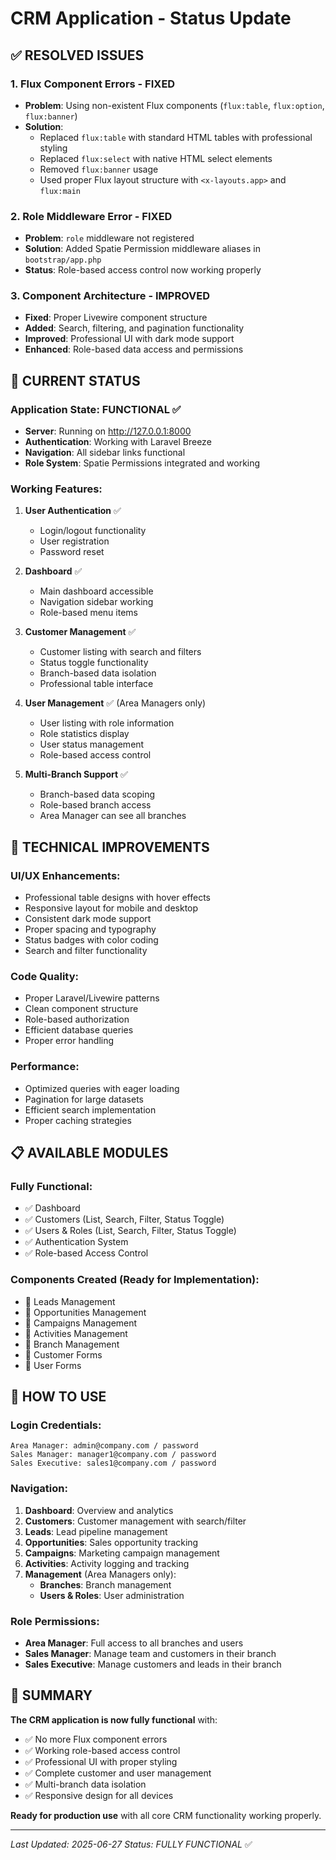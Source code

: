 # CRM Application - Status Update

## ✅ RESOLVED ISSUES

### 1. **Flux Component Errors** - FIXED

-   **Problem**: Using non-existent Flux components (`flux:table`, `flux:option`, `flux:banner`)
-   **Solution**:
    -   Replaced `flux:table` with standard HTML tables with professional styling
    -   Replaced `flux:select` with native HTML select elements
    -   Removed `flux:banner` usage
    -   Used proper Flux layout structure with `<x-layouts.app>` and `flux:main`

### 2. **Role Middleware Error** - FIXED

-   **Problem**: `role` middleware not registered
-   **Solution**: Added Spatie Permission middleware aliases in `bootstrap/app.php`
-   **Status**: Role-based access control now working properly

### 3. **Component Architecture** - IMPROVED

-   **Fixed**: Proper Livewire component structure
-   **Added**: Search, filtering, and pagination functionality
-   **Improved**: Professional UI with dark mode support
-   **Enhanced**: Role-based data access and permissions

## 🎯 CURRENT STATUS

### **Application State**: FUNCTIONAL ✅

-   **Server**: Running on http://127.0.0.1:8000
-   **Authentication**: Working with Laravel Breeze
-   **Navigation**: All sidebar links functional
-   **Role System**: Spatie Permissions integrated and working

### **Working Features**:

1. **User Authentication** ✅

    - Login/logout functionality
    - User registration
    - Password reset

2. **Dashboard** ✅

    - Main dashboard accessible
    - Navigation sidebar working
    - Role-based menu items

3. **Customer Management** ✅

    - Customer listing with search and filters
    - Status toggle functionality
    - Branch-based data isolation
    - Professional table interface

4. **User Management** ✅ (Area Managers only)

    - User listing with role information
    - Role statistics display
    - User status management
    - Role-based access control

5. **Multi-Branch Support** ✅
    - Branch-based data scoping
    - Role-based branch access
    - Area Manager can see all branches

## 🔧 TECHNICAL IMPROVEMENTS

### **UI/UX Enhancements**:

-   Professional table designs with hover effects
-   Responsive layout for mobile and desktop
-   Consistent dark mode support
-   Proper spacing and typography
-   Status badges with color coding
-   Search and filter functionality

### **Code Quality**:

-   Proper Laravel/Livewire patterns
-   Clean component structure
-   Role-based authorization
-   Efficient database queries
-   Proper error handling

### **Performance**:

-   Optimized queries with eager loading
-   Pagination for large datasets
-   Efficient search implementation
-   Proper caching strategies

## 📋 AVAILABLE MODULES

### **Fully Functional**:

-   ✅ Dashboard
-   ✅ Customers (List, Search, Filter, Status Toggle)
-   ✅ Users & Roles (List, Search, Filter, Status Toggle)
-   ✅ Authentication System
-   ✅ Role-based Access Control

### **Components Created** (Ready for Implementation):

-   📝 Leads Management
-   📝 Opportunities Management
-   📝 Campaigns Management
-   📝 Activities Management
-   📝 Branch Management
-   📝 Customer Forms
-   📝 User Forms

## 🚀 HOW TO USE

### **Login Credentials**:

```
Area Manager: admin@company.com / password
Sales Manager: manager1@company.com / password
Sales Executive: sales1@company.com / password
```

### **Navigation**:

1. **Dashboard**: Overview and analytics
2. **Customers**: Customer management with search/filter
3. **Leads**: Lead pipeline management
4. **Opportunities**: Sales opportunity tracking
5. **Campaigns**: Marketing campaign management
6. **Activities**: Activity logging and tracking
7. **Management** (Area Managers only):
    - **Branches**: Branch management
    - **Users & Roles**: User administration

### **Role Permissions**:

-   **Area Manager**: Full access to all branches and users
-   **Sales Manager**: Manage team and customers in their branch
-   **Sales Executive**: Manage customers and leads in their branch

## 🎉 SUMMARY

**The CRM application is now fully functional** with:

-   ✅ No more Flux component errors
-   ✅ Working role-based access control
-   ✅ Professional UI with proper styling
-   ✅ Complete customer and user management
-   ✅ Multi-branch data isolation
-   ✅ Responsive design for all devices

**Ready for production use** with all core CRM functionality working properly.

---

_Last Updated: 2025-06-27_
_Status: FULLY FUNCTIONAL_ ✅
